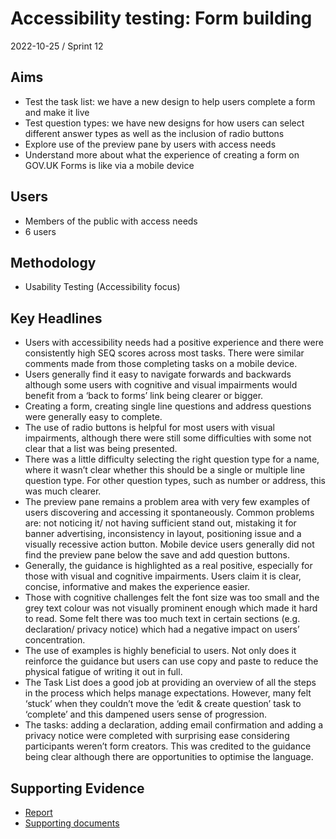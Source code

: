 # Accessibility testing: Form building

2022-10-25 / Sprint 12

## Aims
- Test the task list: we have a new design to help users complete a form and make it live
- Test question types: we have new designs for how users can select different answer types as well as the inclusion of radio buttons
- Explore use of the preview pane by users with access needs
- Understand more about what the experience of creating a form on GOV.UK Forms is like via a mobile device

## Users
- Members of the public with access needs
- 6 users

## Methodology
- Usability Testing (Accessibility focus)

## Key Headlines

- Users with accessibility needs had a positive experience and there were consistently high SEQ scores across most tasks. There were similar comments made from those completing tasks on a mobile device. 
- Users generally find it easy to navigate forwards and backwards although some users with cognitive and visual impairments would benefit from a ‘back to forms’ link being clearer or bigger.
- Creating a form, creating single line questions and address questions were generally easy to complete.
- The use of radio buttons is helpful for most users with visual impairments, although there were still some difficulties with some not clear that a list was being presented. 
- There was a little difficulty selecting the right question type for a name, where it wasn’t clear whether this should be a single or multiple line question type. For other question types, such as number or address, this was much clearer. 
- The preview pane remains a problem area with very few examples of users discovering and accessing it spontaneously. Common problems are: not noticing it/ not having sufficient stand out, mistaking it for banner advertising, inconsistency in layout, positioning issue and a visually recessive action button. Mobile device users generally did not find the preview pane below the save and add question buttons.
- Generally, the guidance is highlighted as a real positive, especially for those with visual and cognitive impairments. Users claim it is clear, concise, informative and makes the experience easier.
- Those with cognitive challenges felt the font size was too small and the grey text colour was not visually prominent enough which made it hard to read. Some felt there was too much text in certain sections (e.g. declaration/ privacy notice) which had a negative impact on users’ concentration.
- The use of examples is highly beneficial to users. Not only does it reinforce the guidance but users can use copy and paste to reduce the physical fatigue of writing it out in full.
- The Task List does a good job at providing an overview of all the steps in the process which helps manage expectations. However, many felt ‘stuck’ when they couldn’t move the ‘edit & create question’ task to ‘complete’ and this dampened users sense of progression. 
- The tasks: adding a declaration, adding email confirmation and adding a privacy notice were completed with surprising ease considering participants weren’t form creators. This was credited to the guidance being clear although there are opportunities to optimise the language.

## Supporting Evidence
- [Report](https://docs.google.com/presentation/d/14Ti6Xqa4yKeAY9rZdY08I1oTGkCzvVNi/edit#slide=id.p1)
- [Supporting documents](https://drive.google.com/drive/folders/1UFKUzjlrjuG0e_5AuL3pv4zURXbimBo2)
